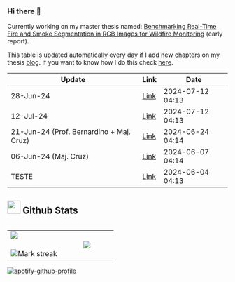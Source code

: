 ### Hi there 👋
Currently working on my master thesis named: [Benchmarking Real-Time Fire and Smoke Segmentation in RGB Images for Wildfire Monitoring](https://drive.google.com/file/d/1xqfWndVBDkPvf8w85ANuCTG5_Ddi0RqK/view?usp=sharing) (early report).

This table is updated automatically every day if I add new chapters on my thesis [blog](https://bit.ly/tese_lima). If you want to know how I do this check [here](https://github.com/hslima00/hslima00).

<!-- recent_updates starts -->


| Update | Link | Date |
| ------ | ---- | ---- |
| 28-Jun-24 | [Link](https://hslima00.github.io/Tese_md/2_reunioes/#28-jun-24) | 2024-07-12 04:13 |
| 12-Jul-24 | [Link](https://hslima00.github.io/Tese_md/9_pipeline/#12-jul-24) | 2024-07-12 04:13 |
| 21-Jun-24 (Prof. Bernardino + Maj. Cruz) | [Link](https://hslima00.github.io/Tese_md/2_reunioes/#21-jun-24-(prof.-bernardino-+-maj.-cruz)) | 2024-06-24 04:14 |
| 06-Jun-24 (Maj. Cruz) | [Link](https://hslima00.github.io/Tese_md/2_reunioes/#06-jun-24-(maj.-cruz)) | 2024-06-07 04:14 |
| TESTE | [Link](https://hslima00.github.io/Tese_md/2_reunioes/#teste) | 2024-06-04 04:13 |

<!-- recent_updates ends -->

## <picture> <img src = "https://github.com/7oSkaaa/7oSkaaa/blob/main/Images/Statistics.gif?raw=true" width = 30px>  </picture> Github Stats

<!--- stats & Trophy (start) -->

<p align="left">
  <!--- stats (start) -->
<table align="left">
<tr border="none">
<td width="50%" align="center">
  <img  align="left"  src="https://github-readme-stats.vercel.app/api?username=hslima00&theme=dark&show_icons=true&count_private=true" />
  <br></br>
  <img  title="🔥 Get streak stats for your profile at git.io/streak-stats" alt="Mark streak" src="https://github-readme-streak-stats.herokuapp.com/?user=hslima00&theme=dark&hide_border=false" /> 
</td>


<td width="50%" align="center">

  <img  align="center"  src="https://github-readme-stats.anuraghazra1.vercel.app/api/top-langs/?username=hslima00&theme=dark&hide_border=false&no-bg=true&no-frame=true&hide=jupyter%20notebook,html&langs_count=7"/>

  </td>
</tr>
</table>
<!--- stats (end) -->
            
[![spotify-github-profile](https://spotify-github-profile.kittinanx.com/api/view?uid=lima002&cover_image=true&theme=default&show_offline=false&background_color=121212&interchange=false)](https://github.com/kittinan/spotify-github-profile)
</p>
    </div>
</div>


